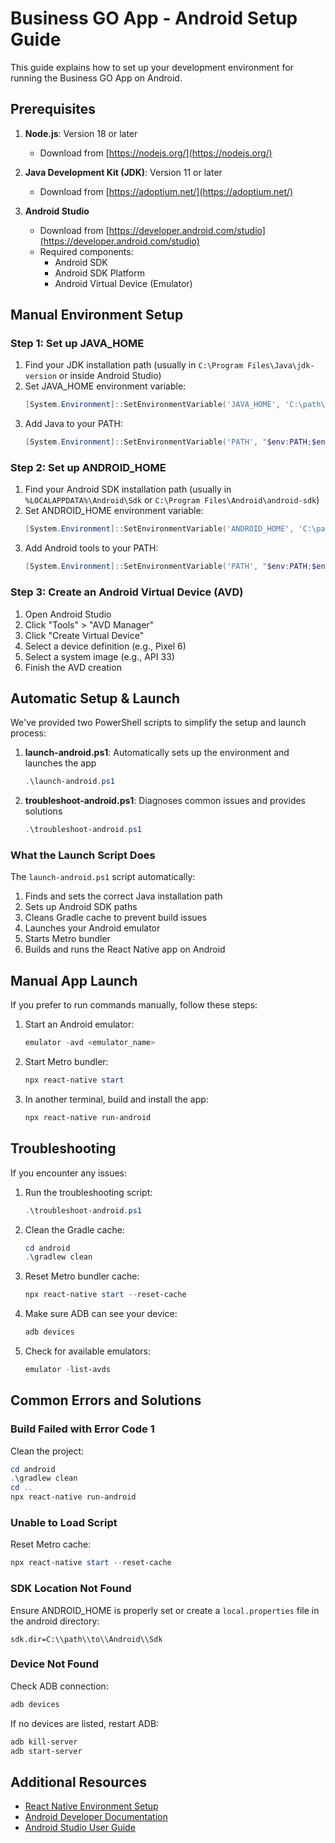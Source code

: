 # Business GO App - Android Setup Guide

This guide explains how to set up your development environment for running the Business GO App on Android.

## Prerequisites

1. **Node.js**: Version 18 or later
   - Download from [https://nodejs.org/](https://nodejs.org/)

2. **Java Development Kit (JDK)**: Version 11 or later
   - Download from [https://adoptium.net/](https://adoptium.net/)

3. **Android Studio**
   - Download from [https://developer.android.com/studio](https://developer.android.com/studio)
   - Required components:
     - Android SDK
     - Android SDK Platform
     - Android Virtual Device (Emulator)

## Manual Environment Setup

### Step 1: Set up JAVA_HOME

1. Find your JDK installation path (usually in `C:\Program Files\Java\jdk-version` or inside Android Studio)
2. Set JAVA_HOME environment variable:
   ```powershell
   [System.Environment]::SetEnvironmentVariable('JAVA_HOME', 'C:\path\to\jdk', 'Machine')
   ```
3. Add Java to your PATH:
   ```powershell
   [System.Environment]::SetEnvironmentVariable('PATH', "$env:PATH;$env:JAVA_HOME\bin", 'Machine')
   ```

### Step 2: Set up ANDROID_HOME

1. Find your Android SDK installation path (usually in `%LOCALAPPDATA%\Android\Sdk` or `C:\Program Files\Android\android-sdk`)
2. Set ANDROID_HOME environment variable:
   ```powershell
   [System.Environment]::SetEnvironmentVariable('ANDROID_HOME', 'C:\path\to\android\sdk', 'Machine')
   ```
3. Add Android tools to your PATH:
   ```powershell
   [System.Environment]::SetEnvironmentVariable('PATH', "$env:PATH;$env:ANDROID_HOME\platform-tools;$env:ANDROID_HOME\tools;$env:ANDROID_HOME\tools\bin;$env:ANDROID_HOME\emulator", 'Machine')
   ```

### Step 3: Create an Android Virtual Device (AVD)

1. Open Android Studio
2. Click "Tools" > "AVD Manager"
3. Click "Create Virtual Device"
4. Select a device definition (e.g., Pixel 6)
5. Select a system image (e.g., API 33)
6. Finish the AVD creation

## Automatic Setup & Launch

We've provided two PowerShell scripts to simplify the setup and launch process:

1. **launch-android.ps1**: Automatically sets up the environment and launches the app
   ```powershell
   .\launch-android.ps1
   ```

2. **troubleshoot-android.ps1**: Diagnoses common issues and provides solutions
   ```powershell
   .\troubleshoot-android.ps1
   ```

### What the Launch Script Does

The `launch-android.ps1` script automatically:

1. Finds and sets the correct Java installation path
2. Sets up Android SDK paths
3. Cleans Gradle cache to prevent build issues
4. Launches your Android emulator
5. Starts Metro bundler
6. Builds and runs the React Native app on Android

## Manual App Launch

If you prefer to run commands manually, follow these steps:

1. Start an Android emulator:
   ```powershell
   emulator -avd <emulator_name>
   ```

2. Start Metro bundler:
   ```powershell
   npx react-native start
   ```

3. In another terminal, build and install the app:
   ```powershell
   npx react-native run-android
   ```

## Troubleshooting

If you encounter any issues:

1. Run the troubleshooting script:
   ```powershell
   .\troubleshoot-android.ps1
   ```

2. Clean the Gradle cache:
   ```powershell
   cd android
   .\gradlew clean
   ```

3. Reset Metro bundler cache:
   ```powershell
   npx react-native start --reset-cache
   ```

4. Make sure ADB can see your device:
   ```powershell
   adb devices
   ```

5. Check for available emulators:
   ```powershell
   emulator -list-avds
   ```

## Common Errors and Solutions

### Build Failed with Error Code 1

Clean the project:
```powershell
cd android
.\gradlew clean
cd ..
npx react-native run-android
```

### Unable to Load Script

Reset Metro cache:
```powershell
npx react-native start --reset-cache
```

### SDK Location Not Found

Ensure ANDROID_HOME is properly set or create a `local.properties` file in the android directory:
```
sdk.dir=C:\\path\\to\\Android\\Sdk
```

### Device Not Found

Check ADB connection:
```powershell
adb devices
```

If no devices are listed, restart ADB:
```powershell
adb kill-server
adb start-server
```

## Additional Resources

- [React Native Environment Setup](https://reactnative.dev/docs/environment-setup)
- [Android Developer Documentation](https://developer.android.com/docs)
- [Android Studio User Guide](https://developer.android.com/studio/intro)
